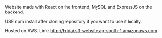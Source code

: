 Website made with React on the frontend, MySQL and ExpressJS on the backend.

USE npm install after cloning repository if you want to use it locally.

Hosted on AWS. Link: http://hridai.s3-website.ap-south-1.amazonaws.com
